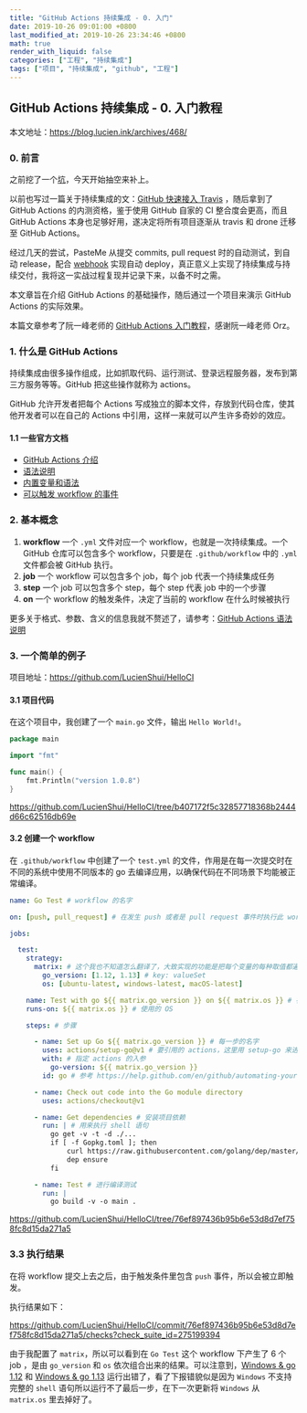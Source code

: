 ```yaml
---
title: "GitHub Actions 持续集成 - 0. 入门"
date: 2019-10-26 09:01:00 +0800
last_modified_at: 2019-10-26 23:34:46 +0800
math: true
render_with_liquid: false
categories: ["工程", "持续集成"]
tags: ["项目", "持续集成", "github", "工程"]
---
```


## GitHub Actions 持续集成 - 0. 入门教程

本文地址：https://blog.lucien.ink/archives/468/

### 0. 前言

之前挖了一个[坑](https://blog.lucien.ink/archives/464/)，今天开始抽空来补上。

以前也写过一篇关于持续集成的文：[GitHub 快速接入 Travis](https://blog.lucien.ink/archives/428/) ，随后拿到了 GitHub Actions 的内测资格，鉴于使用 GitHub 自家的 CI 整合度会更高，而且 GitHub Actions 本身也足够好用，遂决定将所有项目逐渐从 travis 和 drone 迁移至 GitHub Actions。

经过几天的尝试，PasteMe 从提交 commits, pull request 时的自动测试，到自动 release，配合  [webhook](https://github.com/LucienShui/Webhook) 实现自动 deploy，真正意义上实现了持续集成与持续交付，我将这一实战过程复现并记录下来，以备不时之需。

本文章旨在介绍 GitHub Actions 的基础操作，随后通过一个项目来演示 GitHub Actions 的实际效果。

本篇文章参考了阮一峰老师的 [GitHub Actions 入门教程](https://www.ruanyifeng.com/blog/2019/09/getting-started-with-github-actions.html)，感谢阮一峰老师 Orz。

### 1. 什么是 GitHub Actions

持续集成由很多操作组成，比如抓取代码、运行测试、登录远程服务器，发布到第三方服务等等。GitHub 把这些操作就称为 actions。

GitHub 允许开发者把每个 Actions 写成独立的脚本文件，存放到代码仓库，使其他开发者可以在自己的 Actions 中引用，这样一来就可以产生许多奇妙的效应。

#### 1.1 一些官方文档

+ [GitHub Actions 介绍](https://help.github.com/en/articles/about-actions)
+ [语法说明](https://help.github.com/en/github/automating-your-workflow-with-github-actions/workflow-syntax-for-github-actions)
+ [内置变量和语法](https://help.github.com/en/github/automating-your-workflow-with-github-actions/contexts-and-expression-syntax-for-github-actions)
+ [可以触发 workflow 的事件](https://help.github.com/en/github/automating-your-workflow-with-github-actions/events-that-trigger-workflows)

### 2. 基本概念

1. **workflow**
  一个 `.yml` 文件对应一个 workflow，也就是一次持续集成。一个 GitHub 仓库可以包含多个 workflow，只要是在 `.github/workflow` 中的 `.yml` 文件都会被 GitHub 执行。
2. **job**
  一个 workflow 可以包含多个 job，每个 job 代表一个持续集成任务
3. **step**
  一个 job 可以包含多个 step，每个 step 代表 job 中的一个步骤
4. **on**
  一个 workflow 的触发条件，决定了当前的 workflow 在什么时候被执行

更多关于格式、参数、含义的信息我就不赘述了，请参考：[GitHub Actions 语法说明](https://help.github.com/en/github/automating-your-workflow-with-github-actions/workflow-syntax-for-github-actions)

### 3. 一个简单的例子

项目地址：https://github.com/LucienShui/HelloCI

#### 3.1 项目代码

在这个项目中，我创建了一个 `main.go` 文件，输出 `Hello World!`。

```go
package main

import "fmt"

func main() {
	fmt.Println("version 1.0.8")
}
```

https://github.com/LucienShui/HelloCI/tree/b407172f5c32857718368b2444d66c62516db69e

#### 3.2 创建一个 workflow

在 `.github/workflow` 中创建了一个 `test.yml` 的文件，作用是在每一次提交时在不同的系统中使用不同版本的 go 去编译应用，以确保代码在不同场景下均能被正常编译。

```yaml
name: Go Test # workflow 的名字

on: [push, pull_request] # 在发生 push 或者是 pull request 事件时执行此 workflow

jobs:

  test:
    strategy:
      matrix: # 这个我也不知道怎么翻译了，大致实现的功能是把每个变量的每种取值都遍历一遍
        go_version: [1.12, 1.13] # key: valueSet
        os: [ubuntu-latest, windows-latest, macOS-latest]

    name: Test with go ${{ matrix.go_version }} on ${{ matrix.os }} # 在 job.<job_id>.strategy.matrix 中定义的变量在整个 job 下都有效
    runs-on: ${{ matrix.os }} # 使用的 OS

    steps: # 步骤

      - name: Set up Go ${{ matrix.go_version }} # 每一步的名字
        uses: actions/setup-go@v1 # 要引用的 actions，这里用 setup-go 来进行 go 环境的安装
        with: # 指定 actions 的入参
          go-version: ${{ matrix.go_version }}
        id: go # 参考 https://help.github.com/en/github/automating-your-workflow-with-github-actions/workflow-syntax-for-github-actions#jobsjob_idstepsid ，不知道怎么解释 Orz

      - name: Check out code into the Go module directory
        uses: actions/checkout@v1

      - name: Get dependencies # 安装项目依赖
        run: | # 用来执行 shell 语句
          go get -v -t -d ./...
          if [ -f Gopkg.toml ]; then
              curl https://raw.githubusercontent.com/golang/dep/master/install.sh | sh
              dep ensure
          fi

      - name: Test # 进行编译测试
        run: |
          go build -v -o main .
```

https://github.com/LucienShui/HelloCI/tree/76ef897436b95b6e53d8d7ef758fc8d15da271a5

### 3.3 执行结果

在将 workflow 提交上去之后，由于触发条件里包含 `push` 事件，所以会被立即触发。

执行结果如下：

https://github.com/LucienShui/HelloCI/commit/76ef897436b95b6e53d8d7ef758fc8d15da271a5/checks?check_suite_id=275199394

由于我配置了 `matrix`，所以可以看到在 `Go Test` 这个 workflow 下产生了 6 个 job ，是由 `go_version` 和 `os` 依次组合出来的结果。可以注意到，[Windows & go 1.12](https://github.com/LucienShui/HelloCI/runs/269288726) 和 [Windows & go 1.13](https://github.com/LucienShui/HelloCI/runs/269288755) 运行出错了，看了下报错貌似是因为 `Windows` 不支持完整的 `shell` 语句所以运行不了最后一步，在下一次更新将 `Windows` 从 `matrix.os` 里去掉好了。